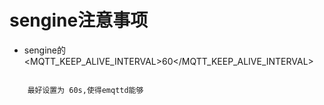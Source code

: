 
# sengine注意事项

- sengine的 <MQTT_KEEP_ALIVE_INTERVAL>60</MQTT_KEEP_ALIVE_INTERVAL>

```shell
    
    最好设置为 60s,使得emqttd能够

```





